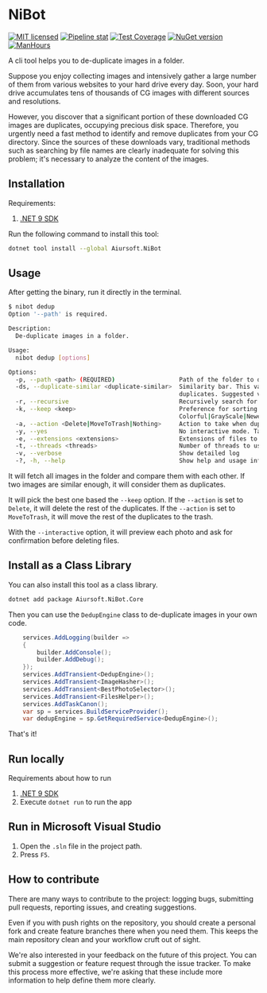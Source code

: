 # NiBot

[![MIT licensed](https://img.shields.io/badge/license-MIT-blue.svg)](https://gitlab.aiursoft.cn/aiursoft/NiBot/-/blob/master/LICENSE)
[![Pipeline stat](https://gitlab.aiursoft.cn/aiursoft/NiBot/badges/master/pipeline.svg)](https://gitlab.aiursoft.cn/aiursoft/NiBot/-/pipelines)
[![Test Coverage](https://gitlab.aiursoft.cn/aiursoft/NiBot/badges/master/coverage.svg)](https://gitlab.aiursoft.cn/aiursoft/NiBot/-/pipelines)
[![NuGet version](https://img.shields.io/nuget/v/Aiursoft.NiBot.svg)](https://www.nuget.org/packages/Aiursoft.NiBot/)
[![ManHours](https://manhours.aiursoft.cn/r/gitlab.aiursoft.cn/aiursoft/nibot.svg)](https://gitlab.aiursoft.cn/aiursoft/nibot/-/commits/master?ref_type=heads)

A cli tool helps you to de-duplicate images in a folder.

Suppose you enjoy collecting images and intensively gather a large number of them from various websites to your hard drive every day. Soon, your hard drive accumulates tens of thousands of CG images with different sources and resolutions.

However, you discover that a significant portion of these downloaded CG images are duplicates, occupying precious disk space. Therefore, you urgently need a fast method to identify and remove duplicates from your CG directory. Since the sources of these downloads vary, traditional methods such as searching by file names are clearly inadequate for solving this problem; it's necessary to analyze the content of the images.

## Installation

Requirements:

1. [.NET 9 SDK](http://dot.net/)

Run the following command to install this tool:

```bash
dotnet tool install --global Aiursoft.NiBot
```

## Usage

After getting the binary, run it directly in the terminal.

```bash
$ nibot dedup
Option '--path' is required.

Description:
  De-duplicate images in a folder.

Usage:
  nibot dedup [options]

Options:
  -p, --path <path> (REQUIRED)                  Path of the folder to dedup.
  -ds, --duplicate-similar <duplicate-similar>  Similarity bar. This value means two image are considered as duplicates if their similarity is greater than it. Setting too small may cause different images to be considered as 
                                                duplicates. Suggested values: [96-100] [default: 96]
  -r, --recursive                               Recursively search for similar images in subdirectories. [default: False]
  -k, --keep <keep>                             Preference for sorting images by quality to determine which to keep when duplicates are found. Available options: 
                                                Colorful|GrayScale|Newest|Oldest|Smallest|Largest|HighestResolution|LowestResolution. [default: Colorful|HighestResolution|Largest|Newest]
  -a, --action <Delete|MoveToTrash|Nothing>     Action to take when duplicates are found. Available options: Nothing, Delete, MoveToTrash. [default: MoveToTrash]
  -y, --yes                                     No interactive mode. Taking action without asking for confirmation. [default: False]
  -e, --extensions <extensions>                 Extensions of files to dedup. [default: jpg|jpeg|png|jfif]
  -t, --threads <threads>                       Number of threads to use for image indexing. Default is 32. [default: 32]
  -v, --verbose                                 Show detailed log
  -?, -h, --help                                Show help and usage information
```

It will fetch all images in the folder and compare them with each other. If two images are similar enough, it will consider them as duplicates. 

It will pick the best one based the `--keep` option. If the `--action` is set to `Delete`, it will delete the rest of the duplicates. If the `--action` is set to `MoveToTrash`, it will move the rest of the duplicates to the trash.

With the `--interactive` option, it will preview each photo and ask for confirmation before deleting files.

## Install as a Class Library

You can also install this tool as a class library. 

```bash
dotnet add package Aiursoft.NiBot.Core
```

Then you can use the `DedupEngine` class to de-duplicate images in your own code.

```csharp
    services.AddLogging(builder =>
    {
        builder.AddConsole();
        builder.AddDebug();
    });
    services.AddTransient<DedupEngine>();
    services.AddTransient<ImageHasher>();
    services.AddTransient<BestPhotoSelector>();
    services.AddTransient<FilesHelper>();
    services.AddTaskCanon();
    var sp = services.BuildServiceProvider();
    var dedupEngine = sp.GetRequiredService<DedupEngine>();
```

That's it!

## Run locally

Requirements about how to run

1. [.NET 9 SDK](http://dot.net/)
2. Execute `dotnet run` to run the app

## Run in Microsoft Visual Studio

1. Open the `.sln` file in the project path.
2. Press `F5`.

## How to contribute

There are many ways to contribute to the project: logging bugs, submitting pull requests, reporting issues, and creating suggestions.

Even if you with push rights on the repository, you should create a personal fork and create feature branches there when you need them. This keeps the main repository clean and your workflow cruft out of sight.

We're also interested in your feedback on the future of this project. You can submit a suggestion or feature request through the issue tracker. To make this process more effective, we're asking that these include more information to help define them more clearly.
